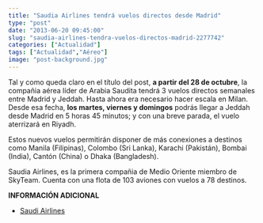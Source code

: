 ```yaml
---
title: "Saudia Airlines tendrá vuelos directos desde Madrid"
type: "post"
date: "2013-06-20 09:45:00"
slug: "saudia-airlines-tendra-vuelos-directos-madrid-2277742"
categories: ["Actualidad"]
tags: ["Actualidad","Aéreo"]
image: "post-background.jpg"
---
```


 Tal y como queda claro en el título del post, **a partir del 28 de octubre**, la compañia aérea líder de Arabia Saudita tendrá 3 vuelos directos semanales entre Madrid y Jeddah. Hasta ahora era necesario hacer escala en Milan. Desde esa fecha, **los martes, viernes y domingos** podrás llegar a Jeddah desde Madrid en 5 horas 45 minutos; y con una breve parada, el vuelo aterrizará en Riyadh.

 Estos nuevos vuelos permitirán disponer de más conexiones a destinos como Manila (Filipinas), Colombo (Sri Lanka), Karachi (Pakistán), Bombai (India), Cantón (China) o Dhaka (Bangladesh).

 Saudia Airlines, es la primera compañia de Medio Oriente miembro de SkyTeam. Cuenta con una flota de 103 aviones con vuelos a 78 destinos.

 **INFORMACIÓN ADICIONAL**

- [ Saudi Airlines](http://www.saudiairlines.com/portal/site/saudiairlines/Welcome)